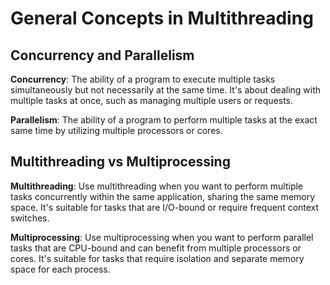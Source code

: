 # General Concepts in Multithreading

## Concurrency and Parallelism

**Concurrency**: The ability of a program to execute multiple tasks simultaneously but not necessarily at the same time. It's about dealing with multiple tasks at once, such as managing multiple users or requests.

**Parallelism**: The ability of a program to perform multiple tasks at the exact same time by utilizing multiple processors or cores.

## Multithreading vs Multiprocessing

**Multithreading**: Use multithreading when you want to perform multiple tasks concurrently within the same application, sharing the same memory space. It's suitable for tasks that are I/O-bound or require frequent context switches.

**Multiprocessing**: Use multiprocessing when you want to perform parallel tasks that are CPU-bound and can benefit from multiple processors or cores. It's suitable for tasks that require isolation and separate memory space for each process.